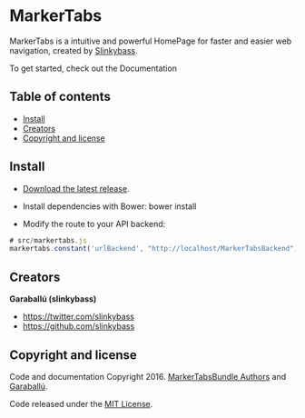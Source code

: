 # MarkerTabs

MarkerTabs is a intuitive and powerful HomePage for faster and easier web navigation, created by [Slinkybass](http://www.garaballu.com).

To get started, check out the Documentation

## Table of contents

- [Install](#install)
- [Creators](#creators)
- [Copyright and license](#copyright-and-license)

## Install

* [Download the latest release](https://github.com/slinkybass/MarkerTabs/archive/master.zip).

* Install dependencies with Bower: bower install

* Modify the route to your API backend:

```js
# src/markertabs.js
markertabs.constant('urlBackend', "http://localhost/MarkerTabsBackend");
```

## Creators

**Garaballú (slinkybass)**

- <https://twitter.com/slinkybass>
- <https://github.com/slinkybass>


## Copyright and license

Code and documentation Copyright 2016. [MarkerTabsBundle Authors](https://github.com/slinkybass/MarkerTabsBundle/graphs/contributors) and [Garaballú](http://www.garaballu.com).

Code released under the [MIT License](https://github.com/slinkybass/MarkerTabsBundle/blob/master/LICENSE).
